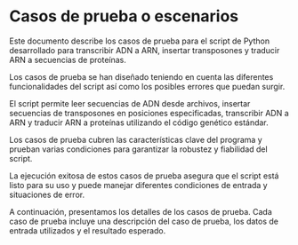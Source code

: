 # Casos de prueba o escenarios

Este documento describe los casos de prueba para el script de Python 
desarrollado para transcribir ADN a ARN, insertar transposones y traducir 
ARN a secuencias de proteínas.

Los casos de prueba se han diseñado teniendo en cuenta las diferentes 
funcionalidades del script así como los posibles errores que puedan 
surgir.

El script permite leer secuencias de ADN desde archivos, insertar 
secuencias de transposones en posiciones especificadas, transcribir ADN a 
ARN y traducir ARN a proteínas utilizando el código genético estándar.

Los casos de prueba cubren las características clave del programa y 
prueban varias condiciones para garantizar la robustez y fiabilidad del 
script.

La ejecución exitosa de estos casos de prueba asegura que el script está 
listo para su uso y puede manejar diferentes condiciones de entrada y 
situaciones de error.

A continuación, presentamos los detalles de los casos de prueba. Cada caso 
de prueba incluye una descripción del caso de prueba, los datos de entrada 
utilizados y el resultado esperado.
    

